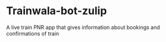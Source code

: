 # Trainwala-bot-zulip
A live train PNR app that gives information about bookings and confirmations of train
